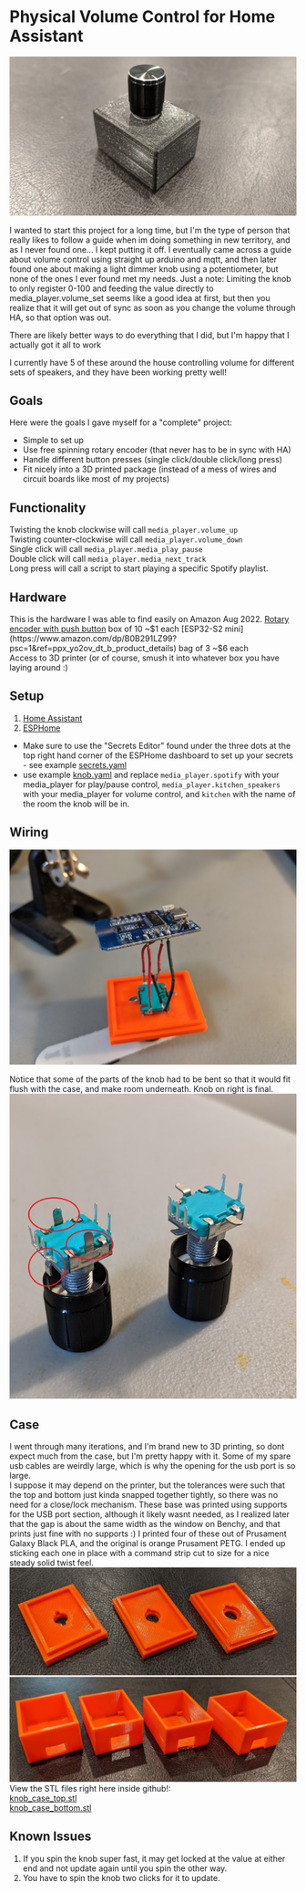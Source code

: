 # Physical Volume Control for Home Assistant
![knob](https://github.com/adamaze/esphome_volume_knob/blob/master/images/knob.jpg)

I wanted to start this project for a long time, but I'm the type of person that really likes to follow a guide when im doing something in new territory, and as I never found one... I kept putting it off. I eventually came across a guide about volume control using straight up arduino and mqtt, and then later found one about making a light dimmer knob using a potentiometer, but none of the ones I ever found met my needs. Just a note: Limiting the knob to only register 0-100 and feeding the value directly to media_player.volume_set seems like a good idea at first, but then you realize that it will get out of sync as soon as you change the volume through HA, so that option was out.

There are likely better ways to do everything that I did, but I'm happy that I actually got it all to work

I currently have 5 of these around the house controlling volume for different sets of speakers, and they have been working pretty well!

## Goals
Here were the goals I gave myself for a "complete" project:  
* Simple to set up
* Use free spinning rotary encoder (that never has to be in sync with HA)
* Handle different button presses (single click/double click/long press)
* Fit nicely into a 3D printed package (instead of a mess of wires and circuit boards like most of my projects)

## Functionality
Twisting the knob clockwise will call `media_player.volume_up`  
Twisting counter-clockwise will call `media_player.volume_down`  
Single click will call `media_player.media_play_pause`  
Double click will call `media_player.media_next_track`  
Long press will call a script to start playing a specific Spotify playlist.

## Hardware
This is the hardware I was able to find easily on Amazon Aug 2022.
[Rotary encoder with push button](https://www.amazon.com/dp/B09KNC1J6H?psc=1&ref=ppx_yo2ov_dt_b_product_details) box of 10 ~$1   each  
[ESP32-S2 mini](https://www.amazon.com/dp/B0B291LZ99?psc=1&ref=ppx_yo2ov_dt_b_product_details) bag of 3 ~$6 each  
Access to 3D printer (or of course, smush it into whatever box you have laying around :)  


## Setup
1. [Home Assistant](https://www.home-assistant.io/hassio/installation/)  
2. [ESPHome](https://esphome.io/guides/getting_started_hassio.html)  
  * Make sure to use the "Secrets Editor" found under the three dots at the top right hand corner of the ESPHome dashboard to set up your secrets - see example [secrets.yaml](https://github.com/adamaze/esphome_volume_knob/blob/master/secrets.yaml)  
  * use example [knob.yaml](https://github.com/adamaze/esphome_volume_knob/blob/master/knob.yaml) and replace `media_player.spotify` with your media_player for play/pause control, `media_player.kitchen_speakers` with your media_player for volume control, and `kitchen` with the name of the room the knob will be in.

## Wiring  
![wiring](https://github.com/adamaze/esphome_volume_knob/blob/master/images/wiring.jpg)

Notice that some of the parts of the knob had to be bent so that it would fit flush with the case, and make room underneath. Knob on right is final.  
![knob_bending](https://github.com/adamaze/esphome_volume_knob/blob/master/images/knob_bending.jpg)

## Case
I went through many iterations, and I'm brand new to 3D printing, so dont expect much from the case, but I'm pretty happy with it. Some of my spare usb cables are weirdly large, which is why the opening for the usb port is so large.  
I suppose it may depend on the printer, but the tolerances were such that the top and bottom just kinda snapped together tightly, so there was no need for a close/lock mechanism. These base was printed using supports for the USB port section, although it likely wasnt needed, as I realized later that the gap is about the same width as the window on Benchy, and that prints just fine with no supports :) I printed four of these out of Prusament Galaxy Black PLA, and the original is orange Prusament PETG.
I ended up sticking each one in place with a command strip cut to size for a nice steady solid twist feel.
![case_top](https://github.com/adamaze/esphome_volume_knob/blob/master/images/case_top.jpg)
![case_bottom](https://github.com/adamaze/esphome_volume_knob/blob/master/images/case_bottom.jpg)
View the STL files right here inside github!:  
[knob_case_top.stl](https://github.com/adamaze/esphome_volume_knob/blob/master/knob_case_top.stl)  
[knob_case_bottom.stl](https://github.com/adamaze/esphome_volume_knob/blob/master/knob_case_bottom.stl)  

## Known Issues
1. If you spin the knob super fast, it may get locked at the value at either end and not update again until you spin the other way.  
2. You have to spin the knob two clicks for it to update.

